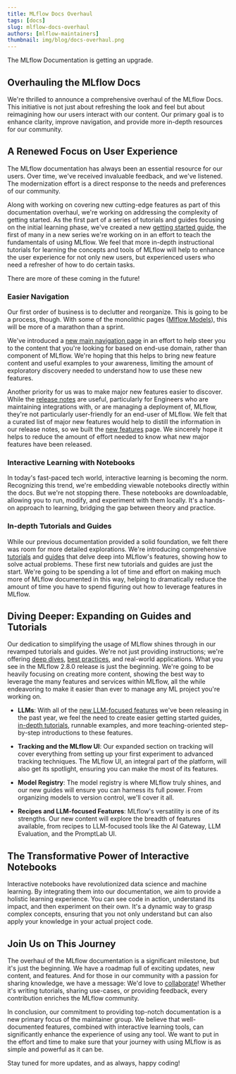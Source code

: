 ```yaml
---
title: MLflow Docs Overhaul
tags: [docs]
slug: mlflow-docs-overhaul
authors: [mlflow-maintainers]
thumbnail: img/blog/docs-overhaul.png
---
```


The MLflow Documentation is getting an upgrade.

## Overhauling the MLflow Docs

We're thrilled to announce a comprehensive overhaul of the MLflow Docs. This initiative is not just about refreshing the look and feel but about reimagining how our users interact with our content. Our primary goal is to enhance clarity, improve navigation, and provide more in-depth resources for our community.

## A Renewed Focus on User Experience

The MLflow documentation has always been an essential resource for our users. Over time, we've received invaluable feedback, and we've listened. The modernization effort is a direct response to the needs and preferences of our community.

Along with working on covering new cutting-edge features as part of this documentation overhaul, we're working on addressing the complexity of getting started. As the first part of a series of tutorials and guides focusing on the initial learning phase, we've created a new [getting started guide](https://www.mlflow.org/docs/latest/getting-started/logging-first-model/index.html), the first of many in a new series we're working on in an effort to teach the fundamentals of using MLflow. We feel that more in-depth instructional tutorials for learning the concepts and tools of MLflow will help to enhance the user experience for not only new users, but experienced users who need a refresher of how to do certain tasks.

There are more of these coming in the future!

### **Easier Navigation**

Our first order of business is to declutter and reorganize. This is going to be a process, though. With some of the monolithic pages ([Mlflow Models](https://www.mlflow.org/docs/2.7.1/models.html)), this will be more of a marathon than a sprint.

We've introduced a [new main navigation page](https://www.mlflow.org/docs/latest/index.html) in an effort to help steer you to the content that you're looking for based on end-use domain, rather than component of MLflow. We're hoping that this helps to bring new feature content and useful examples to your awareness, limiting the amount of exploratory discovery needed to understand how to use these new features.

Another priority for us was to make major new features easier to discover. While the [release notes](https://github.com/mlflow/mlflow/blob/master/CHANGELOG.md) are useful, particularly for Engineers who are maintaining integrations with, or are managing a deployment of, MLflow, they're not particularly user-friendly for an end-user of MLflow. We felt that a curated list of major new features would help to distill the information in our release notes, so we built the [new features](https://www.mlflow.org/docs/latest/new-features/index.html) page. We sincerely hope it helps to reduce the amount of effort needed to know what new major features have been released.

### **Interactive Learning with Notebooks**

In today's fast-paced tech world, interactive learning is becoming the norm. Recognizing this trend, we're embedding viewable notebooks directly within the docs. But we're not stopping there. These notebooks are downloadable, allowing you to run, modify, and experiment with them locally. It's a hands-on approach to learning, bridging the gap between theory and practice.

### **In-depth Tutorials and Guides**

While our previous documentation provided a solid foundation, we felt there was room for more detailed explorations. We're introducing comprehensive [tutorials](https://www.mlflow.org/docs/latest/traditional-ml/creating-custom-pyfunc/index.html) and [guides](https://www.mlflow.org/docs/latest/llms/llm-evaluate/index.html) that delve deep into MLflow's features, showing how to solve actual problems. These first new tutorials and guides are just the start. We're going to be spending a lot of time and effort on making much more of MLflow documented in this way, helping to dramatically reduce the amount of time you have to spend figuring out how to leverage features in MLflow.

## Diving Deeper: Expanding on Guides and Tutorials

Our dedication to simplifying the usage of MLflow shines through in our revamped tutorials and guides. We're not just providing instructions; we're offering [deep dives](https://www.mlflow.org/docs/latest/llms/custom-pyfunc-for-llms/notebooks/index.html), [best practices](https://www.mlflow.org/docs/latest/traditional-ml/hyperparameter-tuning-with-child-runs/index.html), and real-world applications. What you see in the MLflow 2.8.0 release is just the beginning. We're going to be heavily focusing on creating more content, showing the best way to leverage the many features and services within MLflow, all the while endeavoring to make it easier than ever to manage any ML project you're working on.

- **LLMs**: With all of the [new LLM-focused features](https://www.mlflow.org/docs/latest/llms/llm-evaluate/notebooks/rag-evaluation.html) we've been releasing in the past year, we feel the need to create easier getting started guides,
  [in-depth tutorials](https://www.mlflow.org/docs/latest/llms/llm-evaluate/notebooks/question-answering-evaluation.html), runnable examples, and more teaching-oriented step-by-step introductions to these features.

- **Tracking and the MLflow UI**: Our expanded section on tracking will cover everything from setting up your first experiment to advanced tracking techniques. The MLflow UI, an integral part of the platform, will also get its spotlight, ensuring you can make the most of its features.

- **Model Registry**: The model registry is where MLflow truly shines, and our new guides will ensure you can harness its full power. From organizing models to version control, we'll cover it all.

- **Recipes and LLM-focused Features**: MLflow's versatility is one of its strengths. Our new content will explore the breadth of features available, from recipes to LLM-focused tools like the AI Gateway, LLM Evaluation, and the PromptLab UI.

## The Transformative Power of Interactive Notebooks

Interactive notebooks have revolutionized data science and machine learning. By integrating them into our documentation, we aim to provide a holistic learning experience. You can see code in action, understand its impact, and then experiment on their own. It's a dynamic way to grasp complex concepts, ensuring that you not only understand but can also apply your knowledge in your actual project code.

## Join Us on This Journey

The overhaul of the MLflow documentation is a significant milestone, but it's just the beginning. We have a roadmap full of exciting updates, new content, and features. And for those in our community with a passion for sharing knowledge, we have a message: We'd love to [collaborate](https://github.com/mlflow/mlflow/blob/master/CONTRIBUTING.md)! Whether it's writing tutorials, sharing use-cases, or providing feedback, every contribution enriches the MLflow community.

In conclusion, our commitment to providing top-notch documentation is a new primary focus of the maintainer group. We believe that well-documented features, combined with interactive learning tools, can significantly enhance the experience of using any tool. We want to put in the effort and time to make sure that your journey with using MLflow is as simple and powerful as it can be.

Stay tuned for more updates, and as always, happy coding!
